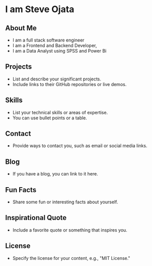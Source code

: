 # I am Steve Ojata

## About Me

- I am a full stack software engineer 
- I am a Frontend and Backend Developer,
- I am a Data Analyst using SPSS and Power Bi

## Projects

- List and describe your significant projects.
- Include links to their GitHub repositories or live demos.

## Skills

- List your technical skills or areas of expertise.
- You can use bullet points or a table.

## Contact

- Provide ways to contact you, such as email or social media links.

## Blog

- If you have a blog, you can link to it here.

## Fun Facts

- Share some fun or interesting facts about yourself.

## Inspirational Quote

- Include a favorite quote or something that inspires you.

## License

- Specify the license for your content, e.g., "MIT License."

